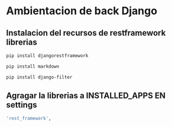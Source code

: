 # Ambientacion de back Django

## Instalacion del recursos de restframework librerias
````bash
pip install djangorestframework
````
````bash
pip install markdown 
````
````bash
pip install django-filter 
````

## Agragar la librerias a INSTALLED_APPS EN settings
````bash
'rest_framework',
````